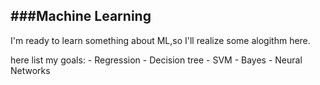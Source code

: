 ###Machine Learning
---
I'm ready to learn something about ML,so I'll realize some alogithm here.

here list my goals:
	- Regression
	- Decision tree
	- SVM
	- Bayes
	- Neural Networks
